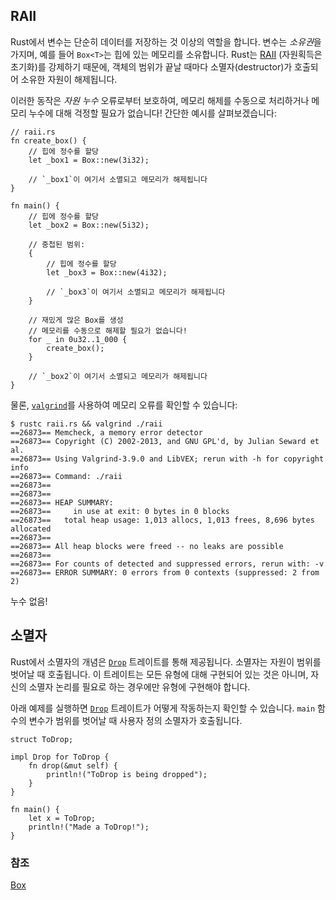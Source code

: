 ## RAII

Rust에서 변수는 단순히 데이터를 저장하는 것 이상의 역할을 합니다. 변수는 *소유권*을 가지며, 예를 들어 `Box<T>`는 힙에 있는 메모리를 소유합니다. Rust는 [RAII](https://en.wikipedia.org/wiki/Resource_Acquisition_Is_Initialization) (자원획득은 초기화)를 강제하기 때문에, 객체의 범위가 끝날 때마다 소멸자(destructor)가 호출되어 소유한 자원이 해제됩니다.

이러한 동작은 *자원 누수* 오류로부터 보호하여, 메모리 해제를 수동으로 처리하거나 메모리 누수에 대해 걱정할 필요가 없습니다! 간단한 예시를 살펴보겠습니다:

```rust,editable
// raii.rs
fn create_box() {
    // 힙에 정수를 할당
    let _box1 = Box::new(3i32);

    // `_box1`이 여기서 소멸되고 메모리가 해제됩니다
}

fn main() {
    // 힙에 정수를 할당
    let _box2 = Box::new(5i32);

    // 중첩된 범위:
    {
        // 힙에 정수를 할당
        let _box3 = Box::new(4i32);

        // `_box3`이 여기서 소멸되고 메모리가 해제됩니다
    }

    // 재밌게 많은 Box를 생성
    // 메모리를 수동으로 해제할 필요가 없습니다!
    for _ in 0u32..1_000 {
        create_box();
    }

    // `_box2`이 여기서 소멸되고 메모리가 해제됩니다
}
```

물론, [`valgrind`](http://valgrind.org/info/)를 사용하여 메모리 오류를 확인할 수 있습니다:

<!-- REUSE-IgnoreStart -->
<!-- REUSE가 샘플 코드의 저작권 표시를 분석하는 것을 방지 -->
```shell
$ rustc raii.rs && valgrind ./raii
==26873== Memcheck, a memory error detector
==26873== Copyright (C) 2002-2013, and GNU GPL'd, by Julian Seward et al.
==26873== Using Valgrind-3.9.0 and LibVEX; rerun with -h for copyright info
==26873== Command: ./raii
==26873==
==26873==
==26873== HEAP SUMMARY:
==26873==     in use at exit: 0 bytes in 0 blocks
==26873==   total heap usage: 1,013 allocs, 1,013 frees, 8,696 bytes allocated
==26873==
==26873== All heap blocks were freed -- no leaks are possible
==26873==
==26873== For counts of detected and suppressed errors, rerun with: -v
==26873== ERROR SUMMARY: 0 errors from 0 contexts (suppressed: 2 from 2)
```
<!-- REUSE-IgnoreEnd -->

누수 없음!

## 소멸자

Rust에서 소멸자의 개념은 [`Drop`] 트레이트를 통해 제공됩니다. 소멸자는 자원이 범위를 벗어날 때 호출됩니다. 이 트레이트는 모든 유형에 대해 구현되어 있는 것은 아니며, 자신의 소멸자 논리를 필요로 하는 경우에만 유형에 구현해야 합니다.

아래 예제를 실행하면 [`Drop`] 트레이트가 어떻게 작동하는지 확인할 수 있습니다. `main` 함수의 변수가 범위를 벗어날 때 사용자 정의 소멸자가 호출됩니다.

```rust,editable
struct ToDrop;

impl Drop for ToDrop {
    fn drop(&mut self) {
        println!("ToDrop is being dropped");
    }
}

fn main() {
    let x = ToDrop;
    println!("Made a ToDrop!");
}
```

### 참조

[Box](../std/box.md)

[raii]: https://en.wikipedia.org/wiki/Resource_Acquisition_Is_Initialization
[box]: ../std/box.md
[valgrind]: http://valgrind.org/info/
[`Drop`]: https://doc.rust-lang.org/std/ops/trait.Drop.html
